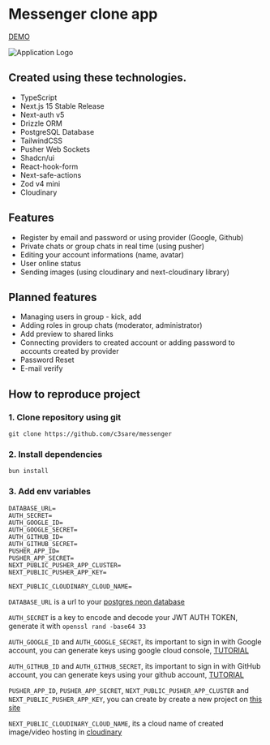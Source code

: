 # Messenger clone app

[DEMO](https://messenger-theta-flame.vercel.app/)

![Application Logo](https://github.com/c3sare/messenger/assets/80517943/051117f5-e523-4abf-bea5-6f284c8d8bdb)

## Created using these technologies.

- TypeScript
- Next.js 15 Stable Release
- Next-auth v5
- Drizzle ORM
- PostgreSQL Database
- TailwindCSS
- Pusher Web Sockets
- Shadcn/ui
- React-hook-form
- Next-safe-actions
- Zod v4 mini
- Cloudinary

## Features

- Register by email and password or using provider (Google, Github)
- Private chats or group chats in real time (using pusher)
- Editing your account informations (name, avatar)
- User online status
- Sending images (using cloudinary and next-cloudinary library)

## Planned features

- Managing users in group - kick, add
- Adding roles in group chats (moderator, administrator)
- Add preview to shared links
- Connecting providers to created account or adding password to accounts created by provider
- Password Reset
- E-mail verify

## How to reproduce project

### 1. Clone repository using git

`git clone https://github.com/c3sare/messenger`

### 2. Install dependencies

`bun install`

### 3. Add env variables

```
DATABASE_URL=
AUTH_SECRET=
AUTH_GOOGLE_ID=
AUTH_GOOGLE_SECRET=
AUTH_GITHUB_ID=
AUTH_GITHUB_SECRET=
PUSHER_APP_ID=
PUSHER_APP_SECRET=
NEXT_PUBLIC_PUSHER_APP_CLUSTER=
NEXT_PUBLIC_PUSHER_APP_KEY=

NEXT_PUBLIC_CLOUDINARY_CLOUD_NAME=
```

`DATABASE_URL` is a url to your [postgres neon database](https://neon.tech/)

`AUTH_SECRET` is a key to encode and decode your JWT AUTH TOKEN, generate it with `openssl rand -base64 33`

`AUTH_GOOGLE_ID` and `AUTH_GOOGLE_SECRET`, its important to sign in with Google account, you can generate keys using google cloud console, [TUTORIAL](https://youtu.be/OKMgyF5ezFs?si=2j5cEAy0B7D0wojU)

`AUTH_GITHUB_ID` and `AUTH_GITHUB_SECRET`, its important to sign in with GitHub account, you can generate keys using your github account, [TUTORIAL](https://youtu.be/v2u8EDGFVpo?si=n__lvjOkKr_Gag52)

`PUSHER_APP_ID`, `PUSHER_APP_SECRET`, `NEXT_PUBLIC_PUSHER_APP_CLUSTER` and `NEXT_PUBLIC_PUSHER_APP_KEY`, you can create by create a new project on [this site](https://pusher.com/)

`NEXT_PUBLIC_CLOUDINARY_CLOUD_NAME`, its a cloud name of created image/video hosting in [cloudinary](https://cloudinary.com/)
